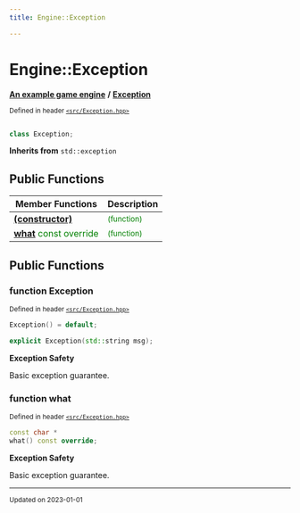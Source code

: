 ```yaml
---
title: Engine::Exception

---
```


# Engine::Exception

**[An example game engine](/libraries/group__Engine.md)** **/** 
**[Exception](/classes/classEngine_1_1Exception.md)**

<sup>Defined in header [`<src/Exception.hpp>`](/files/Exception_8hpp.md#file-exception.hpp)</sup>



```cpp

class Exception;
```



**Inherits from** `std::exception`

## Public Functions
| Member Functions | Description |
| -------------- | -------------- |
| **[(constructor)](/classes/classEngine_1_1Exception.md#function-exception)** |  <sup><span style="color:green">(function)</span></sup> |
| **[what](/classes/classEngine_1_1Exception.md#function-what)** <span style="color:green">const</span> <span style="color:green">override</span>|  <sup><span style="color:green">(function)</span></sup> |


## Public Functions

### function Exception


<sup>Defined in header [`<src/Exception.hpp>`](/files/Exception_8hpp.md#file-exception.hpp)</sup>

```cpp  title="(1)" 
Exception() = default;
```

```cpp  title="(2)" 
explicit Exception(std::string msg);
```



















**Exception Safety**

Basic exception guarantee.




### function what


<sup>Defined in header [`<src/Exception.hpp>`](/files/Exception_8hpp.md#file-exception.hpp)</sup>

```cpp 
const char *
what() const override;
```



















**Exception Safety**

Basic exception guarantee.








-------------------------------

<sub>Updated on 2023-01-01</sub>